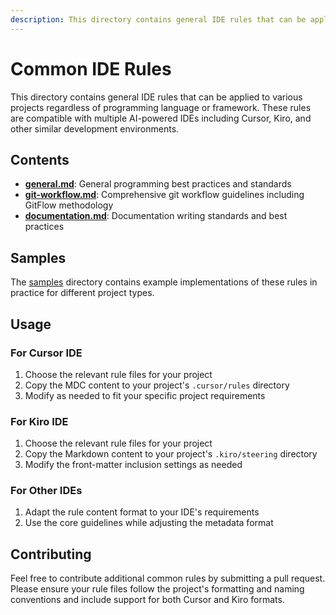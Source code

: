 ```yaml
---
description: This directory contains general IDE rules that can be applied to various projects regardless of programming language or framework. These rules are compatible with multiple AI-powered IDEs including Cursor, Kiro, and other similar development environments.
---
```


# Common IDE Rules

This directory contains general IDE rules that can be applied to various projects regardless of programming language or framework. These rules are compatible with multiple AI-powered IDEs including Cursor, Kiro, and other similar development environments.

## Contents

- **[general.md](./general.md)**: General programming best practices and standards
- **[git-workflow.md](./git-workflow.md)**: Comprehensive git workflow guidelines including GitFlow methodology
- **[documentation.md](./documentation.md)**: Documentation writing standards and best practices

## Samples

The [samples](./samples) directory contains example implementations of these rules in practice for different project types.

## Usage

### For Cursor IDE
1. Choose the relevant rule files for your project
2. Copy the MDC content to your project's `.cursor/rules` directory
3. Modify as needed to fit your specific project requirements

### For Kiro IDE
1. Choose the relevant rule files for your project
2. Copy the Markdown content to your project's `.kiro/steering` directory
3. Modify the front-matter inclusion settings as needed

### For Other IDEs
1. Adapt the rule content format to your IDE's requirements
2. Use the core guidelines while adjusting the metadata format

## Contributing

Feel free to contribute additional common rules by submitting a pull request. Please ensure your rule files follow the project's formatting and naming conventions and include support for both Cursor and Kiro formats. 